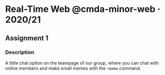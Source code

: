 # Real-Time Web @cmda-minor-web · 2020/21

## Assignment 1

### Description
A little chat option on the teampage of our group, where you can chat with online members and make small memes with the `!meme` command.
